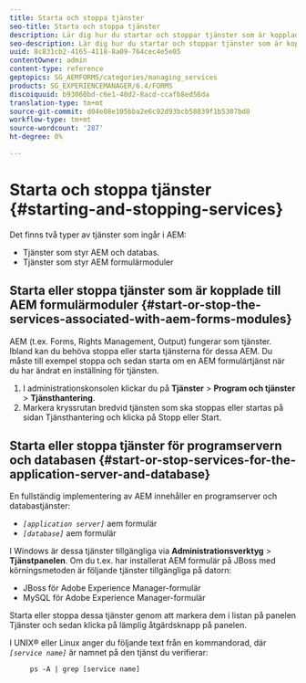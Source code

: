 ```yaml
---
title: Starta och stoppa tjänster
seo-title: Starta och stoppa tjänster
description: Lär dig hur du startar och stoppar tjänster som är kopplade till AEM Forms-moduler samt programservern och databasen.
seo-description: Lär dig hur du startar och stoppar tjänster som är kopplade till AEM Forms-moduler samt programservern och databasen.
uuid: 8c831cb2-4165-4118-8a09-764cec4e5e05
contentOwner: admin
content-type: reference
geptopics: SG_AEMFORMS/categories/managing_services
products: SG_EXPERIENCEMANAGER/6.4/FORMS
discoiquuid: b93060bd-c6e1-40d2-8acd-ccafb8ed56da
translation-type: tm+mt
source-git-commit: d04e08e105bba2e6c92d93bcb58839f1b5307bd8
workflow-type: tm+mt
source-wordcount: '287'
ht-degree: 0%

---
```



# Starta och stoppa tjänster {#starting-and-stopping-services}

Det finns två typer av tjänster som ingår i AEM:

* Tjänster som styr AEM och databas.
* Tjänster som styr AEM formulärmoduler

## Starta eller stoppa tjänster som är kopplade till AEM formulärmoduler {#start-or-stop-the-services-associated-with-aem-forms-modules}

AEM (t.ex. Forms, Rights Management, Output) fungerar som tjänster. Ibland kan du behöva stoppa eller starta tjänsterna för dessa AEM. Du måste till exempel stoppa och sedan starta om en AEM formulärtjänst när du har ändrat en inställning för tjänsten.

1. I administrationskonsolen klickar du på **Tjänster** > **Program och tjänster** > **Tjänsthantering**.
1. Markera kryssrutan bredvid tjänsten som ska stoppas eller startas på sidan Tjänsthantering och klicka på Stopp eller Start.

## Starta eller stoppa tjänster för programservern och databasen {#start-or-stop-services-for-the-application-server-and-database}

En fullständig implementering av AEM innehåller en programserver och databastjänster:

* *`[application server]`* aem formulär
* *`[database]`* aem formulär

I Windows är dessa tjänster tillgängliga via **Administrationsverktyg** > **Tjänstpanelen**. Om du t.ex. har installerat AEM formulär på JBoss med körningsmetoden är följande tjänster tillgängliga på datorn:

* JBoss för Adobe Experience Manager-formulär
* MySQL för Adobe Experience Manager-formulär

Starta eller stoppa dessa tjänster genom att markera dem i listan på panelen Tjänster och sedan klicka på lämplig åtgärdsknapp på panelen.

I UNIX® eller Linux anger du följande text från en kommandorad, där *`[service name]`* är namnet på den tjänst du verifierar:

```as3
     ps -A | grep [service name]
```

